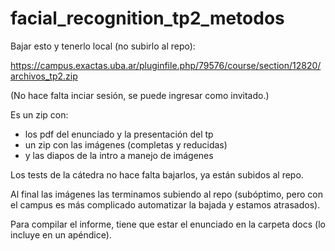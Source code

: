 # facial_recognition_tp2_metodos

Bajar esto y tenerlo local (no subirlo al repo):

https://campus.exactas.uba.ar/pluginfile.php/79576/course/section/12820/archivos_tp2.zip

(No hace falta inciar sesión, se puede ingresar como invitado.)

Es un zip con:

* los pdf del enunciado y la presentación del tp
* un zip con las imágenes (completas y reducidas)
* y las diapos de la intro a manejo de imágenes

Los tests de la cátedra no hace falta bajarlos, ya están subidos al repo.

Al final las imágenes las terminamos subiendo al repo (subóptimo, pero con el campus es más complicado automatizar la bajada y estamos atrasados).

Para compilar el informe, tiene que estar el enunciado en la carpeta docs (lo incluye en un apéndice).

